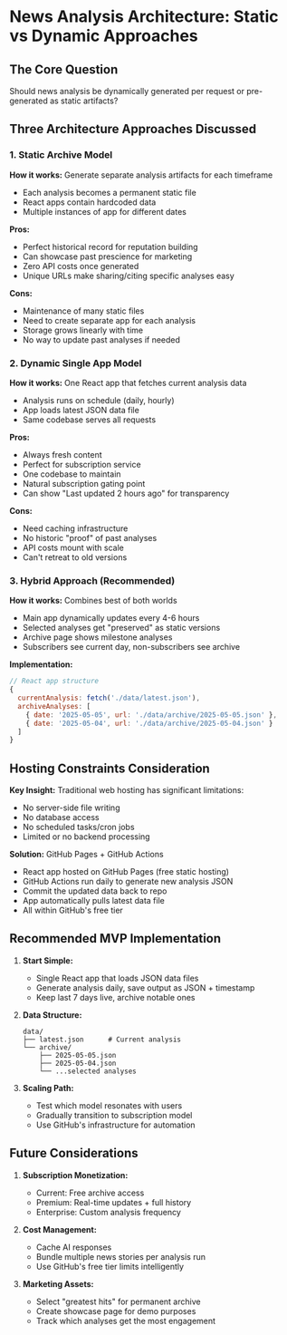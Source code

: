# News Analysis Architecture: Static vs Dynamic Approaches

## The Core Question
Should news analysis be dynamically generated per request or pre-generated as static artifacts?

## Three Architecture Approaches Discussed

### 1. Static Archive Model
**How it works:** Generate separate analysis artifacts for each timeframe
- Each analysis becomes a permanent static file
- React apps contain hardcoded data
- Multiple instances of app for different dates

**Pros:**
- Perfect historical record for reputation building
- Can showcase past prescience for marketing
- Zero API costs once generated
- Unique URLs make sharing/citing specific analyses easy

**Cons:**
- Maintenance of many static files
- Need to create separate app for each analysis
- Storage grows linearly with time
- No way to update past analyses if needed

### 2. Dynamic Single App Model
**How it works:** One React app that fetches current analysis data
- Analysis runs on schedule (daily, hourly)
- App loads latest JSON data file
- Same codebase serves all requests

**Pros:**
- Always fresh content
- Perfect for subscription service
- One codebase to maintain
- Natural subscription gating point
- Can show "Last updated 2 hours ago" for transparency

**Cons:**
- Need caching infrastructure
- No historic "proof" of past analyses
- API costs mount with scale
- Can't retreat to old versions

### 3. Hybrid Approach (Recommended)
**How it works:** Combines best of both worlds
- Main app dynamically updates every 4-6 hours
- Selected analyses get "preserved" as static versions
- Archive page shows milestone analyses
- Subscribers see current day, non-subscribers see archive

**Implementation:**
```javascript
// React app structure
{
  currentAnalysis: fetch('./data/latest.json'),
  archiveAnalyses: [
    { date: '2025-05-05', url: './data/archive/2025-05-05.json' },
    { date: '2025-05-04', url: './data/archive/2025-05-04.json' }
  ]
}
```

## Hosting Constraints Consideration

**Key Insight:** Traditional web hosting has significant limitations:
- No server-side file writing
- No database access
- No scheduled tasks/cron jobs
- Limited or no backend processing

**Solution:** GitHub Pages + GitHub Actions
- React app hosted on GitHub Pages (free static hosting)
- GitHub Actions run daily to generate new analysis JSON
- Commit the updated data back to repo
- App automatically pulls latest data file
- All within GitHub's free tier

## Recommended MVP Implementation

1. **Start Simple:**
   - Single React app that loads JSON data files
   - Generate analysis daily, save output as JSON + timestamp
   - Keep last 7 days live, archive notable ones

2. **Data Structure:**
   ```
   data/
   ├── latest.json      # Current analysis
   └── archive/
       ├── 2025-05-05.json
       ├── 2025-05-04.json
       └── ...selected analyses
   ```

3. **Scaling Path:**
   - Test which model resonates with users
   - Gradually transition to subscription model
   - Use GitHub's infrastructure for automation

## Future Considerations

1. **Subscription Monetization:**
   - Current: Free archive access
   - Premium: Real-time updates + full history
   - Enterprise: Custom analysis frequency

2. **Cost Management:**
   - Cache AI responses
   - Bundle multiple news stories per analysis run
   - Use GitHub's free tier limits intelligently

3. **Marketing Assets:**
   - Select "greatest hits" for permanent archive
   - Create showcase page for demo purposes
   - Track which analyses get the most engagement